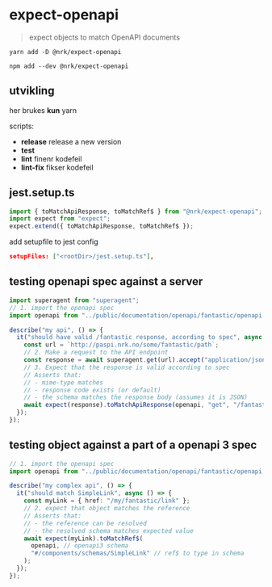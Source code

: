 # expect-openapi

> expect objects to match OpenAPI documents

```
yarn add -D @nrk/expect-openapi
```

```
npm add --dev @nrk/expect-openapi
```

## utvikling

her brukes **kun** yarn

scripts:

- **release** release a new version
- **test**
- **lint** finenr kodefeil
- **lint-fix** fikser kodefeil

## jest.setup.ts

```ts
import { toMatchApiResponse, toMatchRef$ } from "@nrk/expect-openapi";
import expect from "expect";
expect.extend({ toMatchApiResponse, toMatchRef$ });
```

add setupfile to jest config

```json
setupFiles: ["<rootDir>/jest.setup.ts"],
```

## testing openapi spec against a server

```ts
import superagent from "superagent";
// 1. import the openapi spec
import openapi from "../public/documentation/openapi/fantastic/openapi.json";

describe("my api", () => {
  it("should have valid /fantastic response, according to spec", async () => {
    const url = `http://paspi.nrk.no/some/fantastic/path`;
    // 2. Make a request to the API endpoint
    const response = await superagent.get(url).accept("application/json");
    // 3. Expect that the response is valid according to spec
    // Asserts that:
    // - mime-type matches
    // - response code exists (or default)
    // - the schema matches the response body (assumes it is JSON)
    await expect(response).toMatchApiResponse(openapi, "get", "/fantastic");
  });
});
```

## testing object against a part of a openapi 3 spec

```ts
// 1. import the openapi spec
import openapi from "../public/documentation/openapi/fantastic/openapi.json";

describe("my complex api", () => {
  it("should match SimpleLink", async () => {
    const myLink = { href: "/my/fantastic/link" };
    // 2. expect that object matches the reference
    // Asserts that:
    // - the reference can be resolved
    // - the resolved schema matches expected value
    await expect(myLink).toMatchRef$(
      openapi, // openapi3 schema
      "#/components/schemas/SimpleLink" // ref$ to type in schema
    );
  });
});
```
